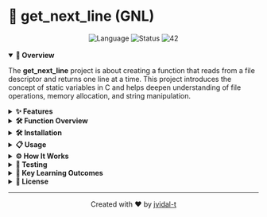 # 📄 get_next_line (GNL)

<div align="center">
  <img src="https://img.shields.io/badge/Language-C-blue" alt="Language">
  <img src="https://img.shields.io/badge/Status-Completed-success" alt="Status">
  <img src="https://img.shields.io/badge/42-School-brightgreen" alt="42">
  <br><br>
</div>

<details open>
<summary><b>🚀 Overview</b></summary>

The **get_next_line** project is about creating a function that reads from a file descriptor and returns one line at a time. This project introduces the concept of static variables in C and helps deepen understanding of file operations, memory allocation, and string manipulation.
</details>

<details>
<summary><b>✨ Features</b></summary>

- Read text from a file descriptor, one line at a time
- Properly handle memory allocation and deallocation
- Adaptable buffer size through BUFFER_SIZE compilation flag
- Supports reading from different file descriptors
- Preserves reading position between function calls
</details>

<details>
<summary><b>🛠️ Function Overview</b></summary>

<details>
<summary><b>🔑 Main Function</b></summary>

| Function | Description |
|----------|-------------|
| `get_next_line` | Returns one line at a time from a file descriptor |

</details>

<details>
<summary><b>⚙️ Helper Functions</b></summary>

| Function | Description |
|----------|-------------|
| `ft_read_till_n` | Reads from file descriptor until newline character is found |
| `ft_get_line` | Extracts a complete line (up to newline) from holder |
| `ft_subs_line_from_holder` | Updates holder by removing the line that was just returned |
| `ft_strjoiner` | Joins two strings into a new one and frees the first |
| `ft_strchr` | Locates first occurrence of character in string |
| `ft_strlen` | Calculates the length of a string |
| `ft_substr` | Extracts a substring from a given string |
| `ft_free` | Frees memory allocated for a string and sets pointer to NULL |

</details>
</details>

<details>
<summary><b>🛠️ Installation</b></summary>

```bash
# Clone the repository
git clone https://github.com/Flingocho/get_next_line.git

# Navigate to the directory
cd get_next_line
```

### Project Structure

The project follows a modern directory structure:

```
get_next_line/
├── include/              # Header files directory
│   └── get_next_line.h   # Main header file with function prototypes
├── src/                  # Source files directory
│   ├── get_next_line.c         # Main function implementation
│   └── get_next_line_utils.c   # Helper functions implementation
├── obj/                  # Object files (created during compilation)
└── Makefile              # Build automation
```
</details>

<details>
<summary><b>📋 Usage</b></summary>

### Compilation

```bash
# Compile with default buffer size (10)
make

# Compile with custom buffer size
cc -Wall -Wextra -Werror -D BUFFER_SIZE=42 src/get_next_line.c src/get_next_line_utils.c -I./include
```

### Integration Into Your Project

```c
#include "get_next_line.h"
#include <fcntl.h>
#include <stdio.h>

int main(void)
{
    int fd = open("example.txt", O_RDONLY);
    char *line;

    while ((line = get_next_line(fd)) != NULL)
    {
        printf("%s", line);
        free(line);
    }
    close(fd);
    return (0);
}
```
</details>

<details>
<summary><b>⚙️ How It Works</b></summary>

1. The function uses a static variable `holder` to store any leftover text between function calls
2. When called, it checks if `holder` already contains a newline; if not, it reads more data
3. It reads data in chunks of `BUFFER_SIZE` until a newline is found or EOF is reached
4. It extracts one line (up to and including the newline character) and returns it
5. It updates `holder` to contain only the remaining text for future calls
6. When EOF is reached and all text is processed, it returns NULL

### Buffer Size

- The buffer size can be adjusted during compilation with the `-D BUFFER_SIZE=n` flag
- Larger buffer sizes can improve performance with large files but use more memory
- Smaller buffer sizes use less memory but may require more read operations

</details>

<details>
<summary><b>🧪 Testing</b></summary>

Create a test file:

```bash
echo -e "Line 1\nLine 2\nLine 3\nLast line without newline" > test.txt
```

Create a test program:

```c
#include "get_next_line.h"
#include <fcntl.h>
#include <stdio.h>

int main(void)
{
    int fd = open("test.txt", O_RDONLY);
    char *line;
    int line_count = 0;
    
    while ((line = get_next_line(fd)) != NULL)
    {
        printf("Line %d: %s", ++line_count, line);
        free(line);
    }
    close(fd);
    return (0);
}
```

Compile and run:

```bash
cc -Wall -Wextra -Werror test.c src/get_next_line.c src/get_next_line_utils.c -I./include -o test_gnl
./test_gnl
```
</details>

<details>
<summary><b>🌟 Key Learning Outcomes</b></summary>

- Understanding static variables and their persistence across function calls
- File descriptor handling and read operations
- Advanced memory management and avoiding memory leaks
- String manipulation and buffer handling
- Implementing functions with minimal dependencies
</details>

<details>
<summary><b>📜 License</b></summary>

This project is part of the 42 School curriculum and is provided under the [MIT License](LICENSE).
</details>

---

<div align="center">
  Created with ❤️ by <a href="https://github.com/Flingocho">jvidal-t</a>
</div>
